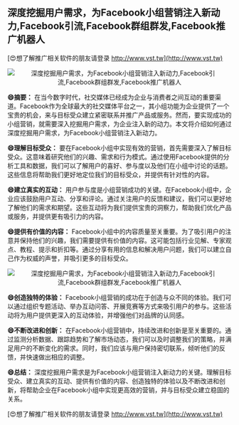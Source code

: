 ## **深度挖掘用户需求，为Facebook小组营销注入新动力,Facebook引流,Facebook群组群发,Facebook推广机器人**

[😍想了解推广相关软件的朋友请登录 http://www.vst.tw](http://www.vst.tw)

 <center><img src="https://vst.tw/MP4/tuiguang/png/6.png" alt="深度挖掘用户需求，为Facebook小组营销注入新动力,Facebook引流,Facebook群组群发,Facebook推广机器人"></center>

**😄摘要：**
在当今数字时代，社交媒体已经成为企业与消费者之间互动的重要渠道。Facebook作为全球最大的社交媒体平台之一，其小组功能为企业提供了一个宝贵的机会，来与目标受众建立紧密联系并推广产品或服务。然而，要实现成功的小组营销，就需要深入挖掘用户需求，为企业注入新的动力。本文将介绍如何通过深度挖掘用户需求，为Facebook小组营销注入新动力。

**😄理解目标受众：**
要在Facebook小组中实现有效的营销，首先需要深入了解目标受众。这意味着研究他们的兴趣、需求和行为模式。通过使用Facebook提供的分析工具和数据，我们可以了解用户的喜好、参与度以及他们在小组中讨论的话题。这些信息将帮助我们更好地定位我们的目标受众，并提供有针对性的内容。

**😄建立真实的互动：**
用户参与度是小组营销成功的关键。在Facebook小组中，企业应该鼓励用户互动、分享和评论。通过关注用户的反馈和建议，我们可以更好地了解他们的需求和期望。这些互动将为我们提供宝贵的洞察力，帮助我们优化产品或服务，并提供更有吸引力的内容。

**😄提供有价值的内容：**
Facebook小组中的内容质量至关重要。为了吸引用户的注意并保持他们的兴趣，我们需要提供有价值的内容。这可能包括行业见解、专家观点、教程、提示和折扣等。通过分享有用的信息和解决用户问题，我们可以建立自己作为权威的声誉，并吸引更多的目标受众。

 <center><img src="https://vst.tw/MP4/tuiguang/png/0.png" alt="深度挖掘用户需求，为Facebook小组营销注入新动力,Facebook引流,Facebook群组群发,Facebook推广机器人"></center>

**😄创造独特的体验：**
Facebook小组营销的成功在于创造与众不同的体验。我们可以通过组织专题活动、举办互动问答、开展竞赛等方式来吸引用户的参与。这些活动将为用户提供更深入的互动体验，并增强他们对品牌的认同感。

**😄不断改进和创新：**
在Facebook小组营销中，持续改进和创新是至关重要的。通过监测分析数据、跟踪趋势和了解市场动态，我们可以及时调整我们的策略，并满足用户的不断变化的需求。同时，我们应该与用户保持密切联系，倾听他们的反馈，并快速做出相应的调整。

**😄总结：**
深度挖掘用户需求是为Facebook小组营销注入新动力的关键。理解目标受众、建立真实的互动、提供有价值的内容、创造独特的体验以及不断改进和创新，将帮助企业在Facebook小组中实现更高效的营销，并与目标受众建立稳固的关系。

[😍想了解推广相关软件的朋友请登录 http://www.vst.tw](http://www.vst.tw)



